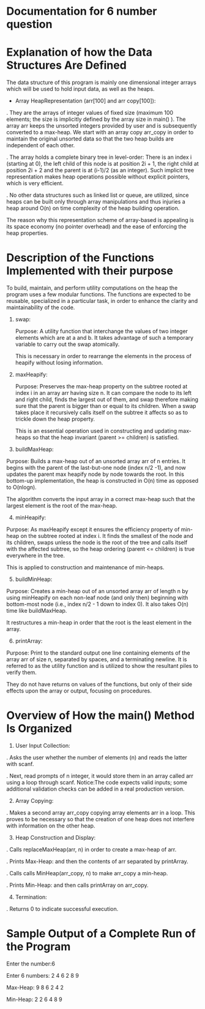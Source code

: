 # Documentation for 6 number question


# Explanation of how the Data Structures Are Defined

The data structure of this program is mainly one dimensional integer arrays which will be used to hold input data, as well as the heaps.

* Array HeapRepresentation (arr[100] and arr copy[100]):
    
. They are the arrays of integer values of fixed size (maximum 100 elements; the size is implicitly defined by the array size in    main() ). The array arr keeps the unsorted integers provided by user and is subsequently converted to a max-heap. We start with an array copy arr_copy in order to maintain the original unsorted data so that the two heap builds are independent of each other.
    
. The array holds a complete binary tree in level-order: There is an index i (starting at 0), the left child of this node is at position 2i + 1, the right child at position 2i + 2 and the parent is at (i-1)/2 (as an integer). Such implicit tree representation makes heap operations possible without explicit pointers, which is very efficient.

. No other data structures such as linked list or queue, are utilized, since heaps can be built only through array manipulations and thus injuries a heap around O(n) on time complexity of the heap building operation.

The reason why this representation scheme of array-based is appealing is its space economy (no pointer overhead) and the ease of enforcing the heap properties. 



# Description of the Functions Implemented with their purpose

   To build, maintain, and perform utility computations on the heap the program uses a few modular functions. The functions are expected to be reusable, specialized in a particular task, in order to enhance the clarity and maintainability of the code.

1. swap:
   
   Purpose: A utility function that interchange the values of two integer elements which are at a and b. It takes advantage of such a temporary variable to carry out the swap atomically.

   This is necessary in order to rearrange the elements in the process of heapify without losing information.

2. maxHeapify:
   
   Purpose: Preserves the max-heap property on the subtree rooted at index i in an array arr having size n. It can compare the node to its left and right child, finds the largest out of them, and swap therefore making sure that the parent is bigger than or equal to its children. When a swap takes place it recursively calls itself on the subtree it affects so as to trickle down the heap property.

   This is an essential operation used in constructing and updating max-heaps so that the heap invariant (parent >= children) is satisfied.

3. buildMaxHeap:

Purpose: Builds a max-heap out of an unsorted array arr of n entries. It begins with the parent of the last-but-one node (index n/2 -1), and now updates the parent max heapify node by node towards the root. In this bottom-up implementation, the heap is constructed in O(n) time as opposed to O(nlogn).

The algorithm converts the input array in a correct max-heap such that the largest element is the root of the max-heap.

4. minHeapify:

Purpose: As maxHeapify except it ensures the efficiency property of min-heap on the subtree rooted at index i. It finds the smallest of the node and its children, swaps unless the node is the root of the tree and calls itself with the affected subtree, so the heap ordering (parent <= children) is true everywhere in the tree.

This is applied to construction and maintenance of min-heaps.

5. buildMinHeap:

Purpose: Creates a min-heap out of an unsorted array arr of length n by using minHeapify on each non-leaf node (and only then) beginning with bottom-most node (i.e., index n/2 - 1 down to index 0). It also takes O(n) time like buildMaxHeap.

It restructures a min-heap in order that the root is the least element in the array.

6. printArray:

Purpose: Print to the standard output one line containing elements of the array arr of size n, separated by spaces, and a terminating newline. It is referred to as the utility function and is utilized to show the resultant piles to verify them.

They do not have returns on values of the functions, but only of their side effects upon the array or output, focusing on procedures.



# Overview of How the main() Method Is Organized

1. User Input Collection:

 . Asks the user whether the number of elements (n) and reads the latter with scanf.

 . Next, read prompts of n integer, it would store them in an array called arr using a loop through scanf. Notice:The code expects valid inputs; some additional validation checks can be added in a real production version.

2. Array Copying:
   
 . Makes a second array arr_copy copying array elements arr in a loop. This proves to be necessary so that the creation of one heap does not interfere with information on the other heap.

3. Heap Construction and Display:
   
 . Calls replaceMaxHeap(arr, n) in order to create a max-heap of arr.
 
 . Prints Max-Heap: and then the contents of arr separated by printArray.
 
 . Calls calls MinHeap(arr_copy, n) to make arr_copy a min-heap.
 
 . Prints Min-Heap: and then calls printArray on arr_copy.


4. Termination:
   
 . Returns 0 to indicate successful execution.


# Sample Output of a Complete Run of the Program 

Enter the number:6

Enter 6 numbers: 2 4 6 2 8 9

Max-Heap: 9 8 6 2 4 2 

Min-Heap: 2 2 6 4 8 9


   




